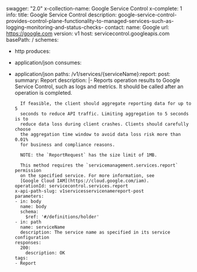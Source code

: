 swagger: "2.0"
x-collection-name: Google Service Control
x-complete: 1
info:
  title: Google Service Control
  description: google-service-control-provides-control-plane-functionality-to-managed-services-such-as-logging-monitoring-and-status-checks-
  contact:
    name: Google
    url: https://google.com
  version: v1
host: servicecontrol.googleapis.com
basePath: /
schemes:
- http
produces:
- application/json
consumes:
- application/json
paths:
  /v1/services/{serviceName}:report:
    post:
      summary: Report
      description: |-
        Reports operation results to Google Service Control, such as logs and
        metrics. It should be called after an operation is completed.

        If feasible, the client should aggregate reporting data for up to 5
        seconds to reduce API traffic. Limiting aggregation to 5 seconds is to
        reduce data loss during client crashes. Clients should carefully choose
        the aggregation time window to avoid data loss risk more than 0.01%
        for business and compliance reasons.

        NOTE: the `ReportRequest` has the size limit of 1MB.

        This method requires the `servicemanagement.services.report` permission
        on the specified service. For more information, see
        [Google Cloud IAM](https://cloud.google.com/iam).
      operationId: servicecontrol.services.report
      x-api-path-slug: v1servicesservicenamereport-post
      parameters:
      - in: body
        name: body
        schema:
          $ref: '#/definitions/holder'
      - in: path
        name: serviceName
        description: The service name as specified in its service configuration
      responses:
        200:
          description: OK
      tags:
      - Report